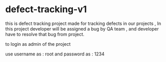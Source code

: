 # defect-tracking-v1


this is defect tracking project made for tracking defects in our projects , In this project developer will be assigned a bug by QA team , and developer have to resolve that bug from project.


to login as admin of the project

use username as : root
and password as : 1234
